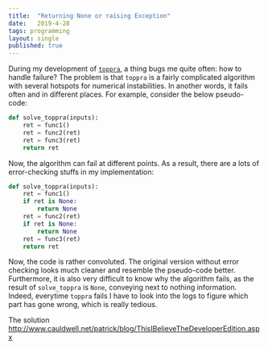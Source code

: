 ```yaml
---
title:  "Returning None or raising Exception"
date:   2019-4-28 
tags: programming
layout: single
published: true
---
```


During my development of
[`toppra`](https://github.com/hungpham2511/toppra), a thing bugs me
quite often: how to handle failure? The problem is that `toppra` is a
fairly complicated algorithm with several hotspots for numerical
instabilities. In another words, it fails often and in different
places. For example, consider the below pseudo-code:

```python
def solve_toppra(inputs):
    ret = func1()
    ret = func2(ret)
    ret = func3(ret)
	return ret
```

Now, the algorithm can fail at different points. As a result, there
are a lots of error-checking stuffs in my implementation:

```python
def solve_toppra(inputs):
    ret = func1()
    if ret is None:
        return None
    ret = func2(ret)
    if ret is None:
        return None
    ret = func3(ret)
    return ret
```

Now, the code is rather convoluted. The original version without error
checking looks much cleaner and resemble the pseudo-code
better. Furthermore, it is also very difficult to know why the
algorithm fails, as the result of `solve_toppra` is `None`, conveying
next to nothing information. Indeed, everytime `toppra` fails I have
to look into the logs to figure which part has gone wrong, which is
really tedious.

The solution 
http://www.cauldwell.net/patrick/blog/ThisIBelieveTheDeveloperEdition.aspx
